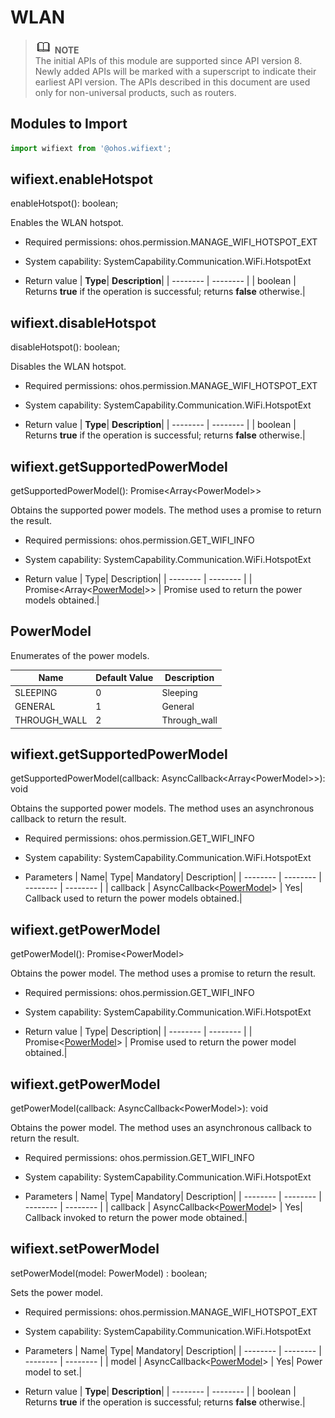 # WLAN

> ![icon-note.gif](public_sys-resources/icon-note.gif) **NOTE**<br/>
> The initial APIs of this module are supported since API version 8. Newly added APIs will be marked with a superscript to indicate their earliest API version.
The APIs described in this document are used only for non-universal products, such as routers.


## Modules to Import

```js
import wifiext from '@ohos.wifiext';
```

## wifiext.enableHotspot

enableHotspot(): boolean;

Enables the WLAN hotspot.

- Required permissions:
  ohos.permission.MANAGE_WIFI_HOTSPOT_EXT

- System capability:
  SystemCapability.Communication.WiFi.HotspotExt

- Return value
  | **Type**| **Description**|
  | -------- | -------- |
  | boolean | Returns **true** if the operation is successful; returns **false** otherwise.|


## wifiext.disableHotspot

disableHotspot(): boolean;

Disables the WLAN hotspot.

- Required permissions:
  ohos.permission.MANAGE_WIFI_HOTSPOT_EXT

- System capability:
  SystemCapability.Communication.WiFi.HotspotExt

- Return value
  | **Type**| **Description**|
  | -------- | -------- |
  | boolean | Returns **true** if the operation is successful; returns **false** otherwise.|


## wifiext.getSupportedPowerModel

getSupportedPowerModel(): Promise&lt;Array&lt;PowerModel&gt;&gt;

Obtains the supported power models. The method uses a promise to return the result.

- Required permissions:
  ohos.permission.GET_WIFI_INFO

- System capability:
  SystemCapability.Communication.WiFi.HotspotExt

- Return value
  | Type| Description|
  | -------- | -------- |
  | Promise&lt;Array&lt;[PowerModel](#PowerModel)&gt;&gt; | Promise used to return the power models obtained.|


## PowerModel

Enumerates of the power models.

| Name| Default Value| Description|
| -------- | -------- | -------- |
| SLEEPING | 0 | Sleeping|
| GENERAL | 1 | General|
| THROUGH_WALL | 2 | Through_wall|


## wifiext.getSupportedPowerModel

getSupportedPowerModel(callback: AsyncCallback&lt;Array&lt;PowerModel&gt;&gt;): void

Obtains the supported power models. The method uses an asynchronous callback to return the result.

- Required permissions:
  ohos.permission.GET_WIFI_INFO

- System capability:
  SystemCapability.Communication.WiFi.HotspotExt

- Parameters
  | Name| Type| Mandatory| Description|
  | -------- | -------- | -------- | -------- |
  | callback | AsyncCallback&lt;[PowerModel](#PowerModel)&gt; | Yes| Callback used to return the power models obtained.|


## wifiext.getPowerModel

getPowerModel(): Promise&lt;PowerModel&gt;

Obtains the power model. The method uses a promise to return the result.

- Required permissions:
  ohos.permission.GET_WIFI_INFO

- System capability:
  SystemCapability.Communication.WiFi.HotspotExt

- Return value
  | Type| Description|
  | -------- | -------- |
  | Promise&lt;[PowerModel](#PowerModel)&gt; | Promise used to return the power model obtained.|


## wifiext.getPowerModel

getPowerModel(callback: AsyncCallback&lt;PowerModel&gt;): void

Obtains the power model. The method uses an asynchronous callback to return the result.

- Required permissions:
  ohos.permission.GET_WIFI_INFO

- System capability:
  SystemCapability.Communication.WiFi.HotspotExt

- Parameters
  | Name| Type| Mandatory| Description|
  | -------- | -------- | -------- | -------- |
  | callback | AsyncCallback&lt;[PowerModel](#PowerModel)&gt; | Yes| Callback invoked to return the power mode obtained.|


## wifiext.setPowerModel

setPowerModel(model: PowerModel) : boolean;

 Sets the power model.

- Required permissions:
  ohos.permission.MANAGE_WIFI_HOTSPOT_EXT

- System capability:
  SystemCapability.Communication.WiFi.HotspotExt

- Parameters
  | Name| Type| Mandatory| Description|
  | -------- | -------- | -------- | -------- |
  | model | AsyncCallback&lt;[PowerModel](#PowerModel)&gt; | Yes| Power model to set.|

- Return value
  | **Type**| **Description**|
  | -------- | -------- |
  | boolean | Returns **true** if the operation is successful; returns **false** otherwise.|
